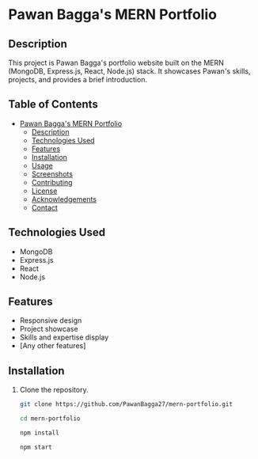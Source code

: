 # Pawan Bagga's MERN Portfolio

## Description

This project is Pawan Bagga's portfolio website built on the MERN (MongoDB, Express.js, React, Node.js) stack. It showcases Pawan's skills, projects, and provides a brief introduction.

## Table of Contents

- [Pawan Bagga's MERN Portfolio](#pawan-baggas-mern-portfolio)
  - [Description](#description)
  - [Technologies Used](#technologies-used)
  - [Features](#features)
  - [Installation](#installation)
  - [Usage](#usage)
  - [Screenshots](#screenshots)
  - [Contributing](#contributing)
  - [License](#license)
  - [Acknowledgements](#acknowledgements)
  - [Contact](#contact)

## Technologies Used

- MongoDB
- Express.js
- React
- Node.js

## Features

- Responsive design
- Project showcase
- Skills and expertise display
- [Any other features]

## Installation

1. Clone the repository.
   ```bash
   git clone https://github.com/PawanBagga27/mern-portfolio.git

   cd mern-portfolio

   npm install

   npm start

